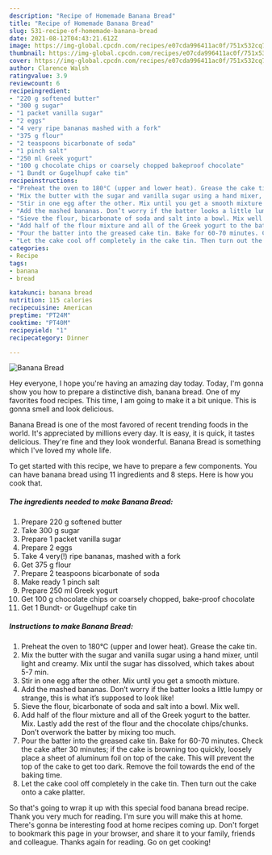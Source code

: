 ```yaml
---
description: "Recipe of Homemade Banana Bread"
title: "Recipe of Homemade Banana Bread"
slug: 531-recipe-of-homemade-banana-bread
date: 2021-08-12T04:43:21.612Z
image: https://img-global.cpcdn.com/recipes/e07cda996411ac0f/751x532cq70/banana-bread-recipe-main-photo.jpg
thumbnail: https://img-global.cpcdn.com/recipes/e07cda996411ac0f/751x532cq70/banana-bread-recipe-main-photo.jpg
cover: https://img-global.cpcdn.com/recipes/e07cda996411ac0f/751x532cq70/banana-bread-recipe-main-photo.jpg
author: Clarence Walsh
ratingvalue: 3.9
reviewcount: 6
recipeingredient:
- "220 g softened butter"
- "300 g sugar"
- "1 packet vanilla sugar"
- "2 eggs"
- "4 very ripe bananas mashed with a fork"
- "375 g flour"
- "2 teaspoons bicarbonate of soda"
- "1 pinch salt"
- "250 ml Greek yogurt"
- "100 g chocolate chips or coarsely chopped bakeproof chocolate"
- "1 Bundt or Gugelhupf cake tin"
recipeinstructions:
- "Preheat the oven to 180°C (upper and lower heat). Grease the cake tin."
- "Mix the butter with the sugar and vanilla sugar using a hand mixer, until light and creamy. Mix until the sugar has dissolved, which takes about 5-7 min."
- "Stir in one egg after the other. Mix until you get a smooth mixture."
- "Add the mashed bananas. Don’t worry if the batter looks a little lumpy or strange, this is what it’s supposed to look like!"
- "Sieve the flour, bicarbonate of soda and salt into a bowl. Mix well."
- "Add half of the flour mixture and all of the Greek yogurt to the batter. Mix. Lastly add the rest of the flour and the chocolate chips/chunks. Don’t overwork the batter by mixing too much."
- "Pour the batter into the greased cake tin. Bake for 60-70 minutes. Check the cake after 30 minutes; if the cake is browning too quickly, loosely place a sheet of aluminum foil on top of the cake. This will prevent the top of the cake to get too dark. Remove the foil towards the end of the baking time."
- "Let the cake cool off completely in the cake tin. Then turn out the cake onto a cake platter."
categories:
- Recipe
tags:
- banana
- bread

katakunci: banana bread 
nutrition: 115 calories
recipecuisine: American
preptime: "PT24M"
cooktime: "PT40M"
recipeyield: "1"
recipecategory: Dinner

---
```



![Banana Bread](https://img-global.cpcdn.com/recipes/e07cda996411ac0f/751x532cq70/banana-bread-recipe-main-photo.jpg)

Hey everyone, I hope you're having an amazing day today. Today, I'm gonna show you how to prepare a distinctive dish, banana bread. One of my favorites food recipes. This time, I am going to make it a bit unique. This is gonna smell and look delicious.



Banana Bread is one of the most favored of recent trending foods in the world. It's appreciated by millions every day. It is easy, it is quick, it tastes delicious. They're fine and they look wonderful. Banana Bread is something which I've loved my whole life.


To get started with this recipe, we have to prepare a few components. You can have banana bread using 11 ingredients and 8 steps. Here is how you cook that.

<!--inarticleads1-->

##### The ingredients needed to make Banana Bread:

1. Prepare 220 g softened butter
1. Take 300 g sugar
1. Prepare 1 packet vanilla sugar
1. Prepare 2 eggs
1. Take 4 very(!) ripe bananas, mashed with a fork
1. Get 375 g flour
1. Prepare 2 teaspoons bicarbonate of soda
1. Make ready 1 pinch salt
1. Prepare 250 ml Greek yogurt
1. Get 100 g chocolate chips or coarsely chopped, bake-proof chocolate
1. Get 1 Bundt- or Gugelhupf cake tin




<!--inarticleads2-->

##### Instructions to make Banana Bread:

1. Preheat the oven to 180°C (upper and lower heat). Grease the cake tin.
1. Mix the butter with the sugar and vanilla sugar using a hand mixer, until light and creamy. Mix until the sugar has dissolved, which takes about 5-7 min.
1. Stir in one egg after the other. Mix until you get a smooth mixture.
1. Add the mashed bananas. Don’t worry if the batter looks a little lumpy or strange, this is what it’s supposed to look like!
1. Sieve the flour, bicarbonate of soda and salt into a bowl. Mix well.
1. Add half of the flour mixture and all of the Greek yogurt to the batter. Mix. Lastly add the rest of the flour and the chocolate chips/chunks. Don’t overwork the batter by mixing too much.
1. Pour the batter into the greased cake tin. Bake for 60-70 minutes. Check the cake after 30 minutes; if the cake is browning too quickly, loosely place a sheet of aluminum foil on top of the cake. This will prevent the top of the cake to get too dark. Remove the foil towards the end of the baking time.
1. Let the cake cool off completely in the cake tin. Then turn out the cake onto a cake platter.




So that's going to wrap it up with this special food banana bread recipe. Thank you very much for reading. I'm sure you will make this at home. There's gonna be interesting food at home recipes coming up. Don't forget to bookmark this page in your browser, and share it to your family, friends and colleague. Thanks again for reading. Go on get cooking!
